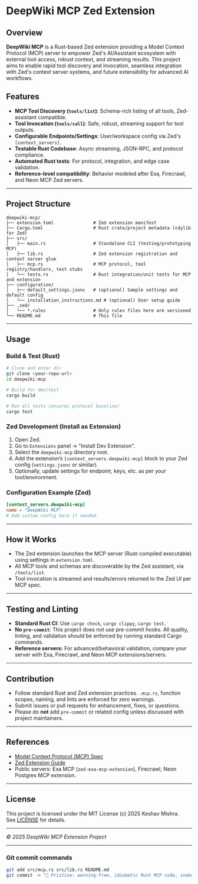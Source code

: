 # DeepWiki MCP Zed Extension

## Overview

**DeepWiki MCP** is a Rust-based Zed extension providing a Model Context Protocol (MCP) server to empower Zed's AI/Assistant ecosystem with external tool access, robust context, and streaming results. This project aims to enable rapid tool discovery and invocation, seamless integration with Zed's context server systems, and future extensibility for advanced AI workflows.

## Features

- **MCP Tool Discovery (`tools/list`)**: Schema-rich listing of all tools, Zed-assistant compatible.
- **Tool Invocation (`tools/call`)**: Safe, robust, streaming support for tool outputs.
- **Configurable Endpoints/Settings**: User/workspace config via Zed's `[context_servers]`.
- **Testable Rust Codebase**: Async streaming, JSON-RPC, and protocol compliance.
- **Automated Rust tests**: For protocol, integration, and edge case validation.
- **Reference-level compatibility**: Behavior modeled after Exa, Firecrawl, and Neon MCP Zed servers.

---

## Project Structure

```
deepwiki-mcp/
├── extension.toml               # Zed extension manifest
├── Cargo.toml                   # Rust crate/project metadata (cdylib for Zed)
├── src/
│   ├── main.rs                  # Standalone CLI (testing/prototyping MCP)
│   ├── lib.rs                   # Zed extension registration and context server glue
│   ├── mcp.rs                   # MCP protocol, tool registry/handlers, test stubs
│   └── tests.rs                 # Rust integration/unit tests for MCP and extension
├── configuration/
│   ├── default_settings.jsonc   # (optional) Sample settings and default config
│   └── installation_instructions.md # (optional) User setup guide
├── .zed/
│   └── *.rules                  # Only rules files here are versioned
└── README.md                    # This file
```

---

## Usage

### Build & Test (Rust)

```sh
# Clone and enter dir
git clone <your-repo-url>
cd deepwiki-mcp

# Build for dev/test
cargo build

# Run all tests (ensures protocol baseline)
cargo test
```

### Zed Development (Install as Extension)

1. Open Zed.  
2. Go to `Extensions` panel → "Install Dev Extension".
3. Select the `deepwiki-mcp` directory root.
4. Add the extension’s `[context_servers.deepwiki-mcp]` block to your Zed config (`settings.jsonc` or similar).
5. Optionally, update settings for endpoint, keys, etc. as per your tool/environment.

### Configuration Example (Zed)

```toml
[context_servers.deepwiki-mcp]
name = "DeepWiki MCP"
# Add custom config here if needed.
```

---

## How it Works

- The Zed extension launches the MCP server (Rust-compiled executable) using settings in `extension.toml`.
- All MCP tools and schemas are discoverable by the Zed assistant, via `/tools/list`.
- Tool invocation is streamed and results/errors returned to the Zed UI per MCP spec.

---

## Testing and Linting

- **Standard Rust CI:** Use `cargo check`, `cargo clippy`, `cargo test`.
- **No `pre-commit`**: This project does not use pre-commit hooks. All quality, linting, and validation should be enforced by running standard Cargo commands.
- **Reference servers:** For advanced/behavioral validation, compare your server with Exa, Firecrawl, and Neon MCP extensions/servers.

---

## Contribution

- Follow standard Rust and Zed extension practices. `.mcp.rs`, function scopes, naming, and lints are enforced for zero warnings.
- Submit issues or pull requests for enhancement, fixes, or questions.
- Please do **not** add `pre-commit` or related config unless discussed with project maintainers.

---

## References

- [Model Context Protocol (MCP) Spec](https://modelcontextprotocol.io/)
- [Zed Extension Guide](https://zed.dev/docs/extensions/mcp-extensions)
- Public servers: Exa MCP (`zed-exa-mcp-extension`), Firecrawl, Neon Postgres MCP extension.

---

## License

This project is licensed under the MIT License (c) 2025 Keshav Mishra.  
See [LICENSE](./LICENSE) for details.

---

*© 2025 DeepWiki MCP Extension Project*

---

### Git commit commands

```sh
git add src/mcp.rs src/lib.rs README.md
git commit -m "🧹 Pristine: warning-free, idiomatic Rust MCP code, snake_case + serde, minimal pub, best docs"
```